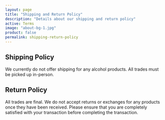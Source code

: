 ```yaml
---
layout: page
title: "Shipping and Return Policy"
description: "Details about our shipping and return policy"
active: Terms
image: "about-bg-1.jpg"
product: false
permalink: shipping-return-policy
---
```

## Shipping Policy
We currently do not offer shipping for any alcohol products. All trades must be picked up in-person. 

## Return Policy
All trades are final. We do not accept returns or exchanges for any products once they have been received. Please ensure that you are completely satisfied with your transaction before completing the transaction.
